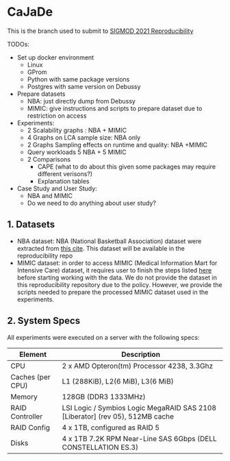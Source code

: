 # **CaJaDe**
This is the branch used to submit to  [SIGMOD 2021 Reproducibility](https://reproducibility.sigmod.org/)

TODOs:

- Set up docker environment
  - Linux 
  - GProm
  - Python with same package versions
  - Postgres with same version on Debussy
- Prepare datasets
  - NBA: just directly dump from Debussy
  - MIMIC: give instructions and scripts to prepare dataset due to restriction on access
- Experiments:
  - 2 Scalability graphs : NBA + MIMIC
  - 4 Graphs on LCA sample size: NBA only
  - 2 Graphs Sampling effects on runtime and quality: NBA +MIMIC
  - Query workloads 5 NBA + 5 MIMIC
  - 2 Comparisons
    - CAPE (what to do about this given some packages may require different verisons?)
    -  Explanation tables
- Case Study and User Study: 
  - NBA and MIMIC
  - Do we need to do anything about user study?

## 1. Datasets

- NBA dataset: NBA (National Basketball Association) dataset were extracted from [this cite](http://www.pbpstats.com/). This dataset will be available in the reproducibility repo
- MIMIC dataset:  in order to access MIMIC (Medical Information Mart for Intensive Care) dataset, it requires user to finish the steps listed [here](https://mimic.mit.edu/docs/gettingstarted/) before starting working with the data. We do not provide the dataset in this reproducibility repository due to the policy. However, we provide the scripts needed to prepare the processed MIMIC dataset used in the experiments.



## **2. System Specs**

All experiments were executed on a server with the following specs:

| Element          | Description                                                  |
| ---------------- | ------------------------------------------------------------ |
| CPU              | 2 x AMD Opteron(tm) Processor 4238, 3.3Ghz                   |
| Caches (per CPU) | L1 (288KiB), L2(6 MiB), L3(6 MiB)                            |
| Memory           | 128GB (DDR3 1333MHz)                                         |
| RAID Controller  | LSI Logic / Symbios Logic MegaRAID SAS 2108 [Liberator] (rev 05), 512MB cache |
| RAID Config      | 4 x 1TB, configured as RAID 5                                |
| Disks            | 4 x 1TB 7.2K RPM Near-Line SAS 6Gbps (DELL CONSTELLATION ES.3) |

## 
